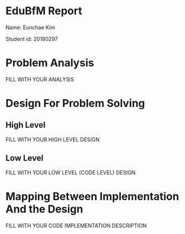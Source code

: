 # EduBfM Report

Name: Eunchae Kim

Student id: 20180297

# Problem Analysis

FILL WITH YOUR ANALYSIS

# Design For Problem Solving

## High Level

FILL WITH YOUR HIGH LEVEL DESIGN

## Low Level

FILL WITH YOUR LOW LEVEL (CODE LEVEL) DESIGN

# Mapping Between Implementation And the Design

FILL WITH YOUR CODE IMPLEMENTATION DESCRIPTION